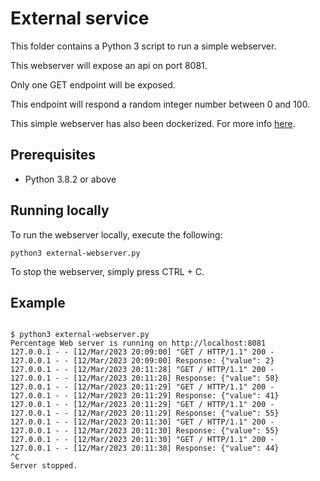 # External service

This folder contains a Python 3 script to run a simple webserver.

This webserver will expose an api on port 8081.

Only one GET endpoint will be exposed.

This endpoint will respond a random integer number between 0 and 100.

This simple webserver has also been dockerized. For more info [here](https://github.com/fpiacentini08/api-rest-challenge/wiki/Docker).

## Prerequisites
- Python 3.8.2 or above


## Running locally
To run the webserver locally, execute the following:
```
python3 external-webserver.py
```

To stop the webserver, simply press CTRL + C.

## Example

```aidl

$ python3 external-webserver.py
Percentage Web server is running on http://localhost:8081
127.0.0.1 - - [12/Mar/2023 20:09:00] "GET / HTTP/1.1" 200 -
127.0.0.1 - - [12/Mar/2023 20:09:00] Response: {"value": 2}
127.0.0.1 - - [12/Mar/2023 20:11:28] "GET / HTTP/1.1" 200 -
127.0.0.1 - - [12/Mar/2023 20:11:28] Response: {"value": 58}
127.0.0.1 - - [12/Mar/2023 20:11:29] "GET / HTTP/1.1" 200 -
127.0.0.1 - - [12/Mar/2023 20:11:29] Response: {"value": 41}
127.0.0.1 - - [12/Mar/2023 20:11:29] "GET / HTTP/1.1" 200 -
127.0.0.1 - - [12/Mar/2023 20:11:29] Response: {"value": 55}
127.0.0.1 - - [12/Mar/2023 20:11:30] "GET / HTTP/1.1" 200 -
127.0.0.1 - - [12/Mar/2023 20:11:30] Response: {"value": 55}
127.0.0.1 - - [12/Mar/2023 20:11:30] "GET / HTTP/1.1" 200 -
127.0.0.1 - - [12/Mar/2023 20:11:30] Response: {"value": 44}
^C
Server stopped.
```
